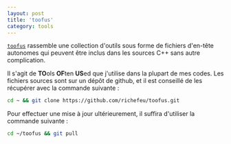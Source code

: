 ```yaml
---
layout: post
title: 'toofus'
category: tools
---
```


[`toofus`](https://github.com/richefeu/toofus) rassemble une collection d'outils sous forme de fichiers d'en-tête autonomes qui peuvent être inclus dans les sources C++ sans autre complication. 

Il s'agit de **TO**ols **OF**ten **US**ed que j'utilise dans la plupart de mes codes. Les fichiers sources sont sur un dépôt de github, et il est conseillé de les récupérer avec la commande suivante :

```sh
cd ~ && git clone https://github.com/richefeu/toofus.git
```

Pour effectuer une mise à jour ultérieurement, il suffira d'utiliser la commande suivante :

```sh
cd ~/toofus && git pull
```